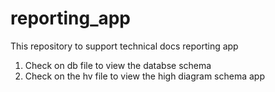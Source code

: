 # reporting_app

This repository to support technical docs reporting app
1. Check on db file to view the databse schema
2. Check on the hv file to view the high diagram schema app
